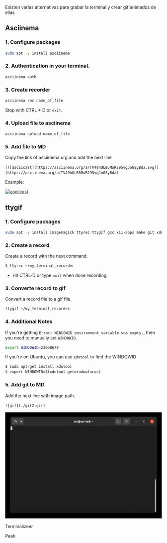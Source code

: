 
Existen varias alternativas para grabar la terminal y crear gif animados de ellas


## Asciinema

### 1. Configure packages

``` sh
sudo apt -y install asciinema
```
### 2. Authentication in your terminal.
``` sh
asciinema auth
```

### 3. Create recorder
``` sh
asciinema rec name_of_file
```

Stop with CTRL + D or `exit`.

### 4. Upload file to asciinema

``` sh
asciinema upload name_of_file
```

### 5. Add file to MD

Copy the link of asciinema.org and add the next line

`[![asciicast](https://asciinema.org/a/TV49hQLB5MoR295vgJoGSyBda.svg)](https://asciinema.org/a/TV49hQLB5MoR295vgJoGSyBda)`

Example:

[![asciicast](https://asciinema.org/a/TV49hQLB5MoR295vgJoGSyBda.svg)](https://asciinema.org/a/TV49hQLB5MoR295vgJoGSyBda)


## ttygif

### 1. Configure packages

``` sh
sudo apt -y install imagemagick ttyrec ttygif gcc x11-apps make git xdotool
```

### 2. Create a record


Create a record with the next command.
``` sh
$ ttyrec ~/my_terminal_recorder
```

  * Hit CTRL-D or type `exit` when done recording.

### 3. Converte record to gif

Convert a record file to a gif file.

``` sh
ttygif ~/my_terminal_recorder
```

### 4. Additional Notes

If you're getting `Error: WINDOWID environment variable was empty.`, then you need to manually set `WINDOWID`.

``` sh
export WINDOWID=23068679
```

If you're on Ubuntu, you can use `xdotool` to find the WINDOWID
``` sh
$ sudo apt-get install xdotool
$ export WINDOWID=$(xdotool getwindowfocus)
```


### 5. Add git to MD

Add the next line with image path.

`![gif](./git2.gif)`


![gif](./git2.gif)




Terminalizeer


Peek
